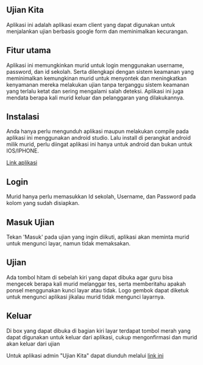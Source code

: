 ## Ujian Kita
Aplikasi ini adalah aplikasi exam client yang dapat digunakan untuk menjalankan ujian berbasis google form dan meminimalkan kecurangan.

## Fitur utama
Aplikasi ini memungkinkan murid untuk login menggunakan username, password, dan id sekolah. Serta dilengkapi dengan sistem keamanan yang meminimalkan kemungkinan murid 
untuk menyontek dan meningkatkan kenyamanan mereka melakukan ujian tanpa terganggu sistem keamanan yang terlalu ketat dan sering mengalami salah deteksi. Aplikasi ini juga mendata berapa kali
murid keluar dan pelanggaran yang dilakukannya.

## Instalasi
Anda hanya perlu mengunduh aplikasi maupun melakukan compile pada aplikasi ini menggunakan android studio. Lalu install di perangkat android milik murid, perlu diingat aplikasi ini hanya untuk android dan bukan untuk IOS/IPHONE.

[Link aplikasi](https://drive.google.com/file/d/15rVIozegn1iefLBJdwiaJyJ5FxWV0goZ/view?usp=sharing)

## Login
Murid hanya perlu memasukkan Id sekolah, Username, dan Password pada kolom yang sudah disiapkan.

## Masuk Ujian
Tekan 'Masuk' pada ujian yang ingin diikuti, aplikasi akan meminta murid untuk mengunci layar, namun tidak memaksakan.

## Ujian
Ada tombol hitam di sebelah kiri yang dapat dibuka agar guru bisa mengecek berapa kali murid melanggar tes, serta memberitahu apakah ponsel menggunakan kunci layar atau tidak.
 Logo gembok dapat diketuk untuk mengunci aplikasi jikalau murid tidak mengunci layarnya.

## Keluar
Di box yang dapat dibuka di bagian kiri layar terdapat tombol merah yang dapat digunakan untuk keluar dari aplikasi, cukup mengonfirmasi dan murid akan keluar dari ujian

Untuk aplikasi admin "Ujian Kita" dapat diunduh melalui [link ini](https://github.com/muhammadzaini213/Admin-Ujian-Kita)


